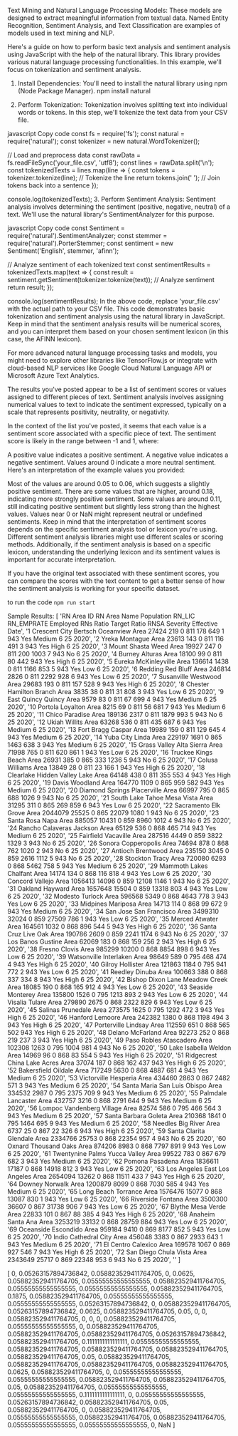 Text Mining and Natural Language Processing Models: These models are designed to extract meaningful information from textual data. Named Entity Recognition, Sentiment Analysis, and Text Classification are examples of models used in text mining and NLP.

Here's a guide on how to perform basic text analysis and sentiment analysis using JavaScript with the help of the natural library. This library provides various natural language processing functionalities. In this example, we'll focus on tokenization and sentiment analysis.

1. Install Dependencies:
You'll need to install the natural library using npm (Node Package Manager).
npm install natural

2. Perform Tokenization:
Tokenization involves splitting text into individual words or tokens. In this step, we'll tokenize the text data from your CSV file.

javascript
Copy code
const fs = require('fs');
const natural = require('natural');
const tokenizer = new natural.WordTokenizer();

// Load and preprocess data
const rawData = fs.readFileSync('your_file.csv', 'utf8');
const lines = rawData.split('\n');
const tokenizedTexts = lines.map(line => {
  const tokens = tokenizer.tokenize(line); // Tokenize the line
  return tokens.join(' '); // Join tokens back into a sentence
});

console.log(tokenizedTexts);
3. Perform Sentiment Analysis:
Sentiment analysis involves determining the sentiment (positive, negative, neutral) of a text. We'll use the natural library's SentimentAnalyzer for this purpose.

javascript
Copy code
const Sentiment = require('natural').SentimentAnalyzer;
const stemmer = require('natural').PorterStemmer;
const sentiment = new Sentiment('English', stemmer, 'afinn');

// Analyze sentiment of each tokenized text
const sentimentResults = tokenizedTexts.map(text => {
  const result = sentiment.getSentiment(tokenizer.tokenize(text)); // Analyze sentiment
  return result;
});

console.log(sentimentResults);
In the above code, replace 'your_file.csv' with the actual path to your CSV file. This code demonstrates basic tokenization and sentiment analysis using the natural library in JavaScript. Keep in mind that the sentiment analysis results will be numerical scores, and you can interpret them based on your chosen sentiment lexicon (in this case, the AFINN lexicon).

For more advanced natural language processing tasks and models, you might need to explore other libraries like TensorFlow.js or integrate with cloud-based NLP services like Google Cloud Natural Language API or Microsoft Azure Text Analytics.

The results you've posted appear to be a list of sentiment scores or values assigned to different pieces of text. Sentiment analysis involves assigning numerical values to text to indicate the sentiment expressed, typically on a scale that represents positivity, neutrality, or negativity.

In the context of the list you've posted, it seems that each value is a sentiment score associated with a specific piece of text. The sentiment score is likely in the range between -1 and 1, where:

A positive value indicates a positive sentiment.
A negative value indicates a negative sentiment.
Values around 0 indicate a more neutral sentiment.
Here's an interpretation of the example values you provided:

Most of the values are around 0.05 to 0.06, which suggests a slightly positive sentiment.
There are some values that are higher, around 0.18, indicating more strongly positive sentiment.
Some values are around 0.11, still indicating positive sentiment but slightly less strong than the highest values.
Values near 0 or NaN might represent neutral or undefined sentiments.
Keep in mind that the interpretation of sentiment scores depends on the specific sentiment analysis tool or lexicon you're using. Different sentiment analysis libraries might use different scales or scoring methods. Additionally, if the sentiment analysis is based on a specific lexicon, understanding the underlying lexicon and its sentiment values is important for accurate interpretation.

If you have the original text associated with these sentiment scores, you can compare the scores with the text content to get a better sense of how the sentiment analysis is working for your specific dataset.


to run the code
`npm run start`

Sample Results:
[
  'RN Area ID RN Area Name Population RN_LIC RN_EMPRATE Employed RNs Ratio Target Ratio RNSA Severity Effective Date',
  '1 Crescent City Bertsch Oceanview Area 27424 219 0 811 178 649 1 943 Yes Medium 6 25 2020',
  '2 Yreka Montague Area 23613 143 0 811 116 491 3 943 Yes High 6 25 2020',
  '3 Mount Shasta Weed Area 19927 247 0 811 200 1003 7 943 No 6 25 2020',
  '4 Burney Alturas Area 18100 99 0 811 80 442 943 Yes High 6 25 2020',
  '5 Eureka McKinleyville Area 136614 1438 0 811 1166 853 5 943 Yes Low 6 25 2020',
  '6 Redding Red Bluff Area 246814 2826 0 811 2292 928 6 943 Yes Low 6 25 2020',
  '7 Susanville Westwood Area 29683 193 0 811 157 528 9 943 Yes High 6 25 2020',
  '8 Chester Hamilton Branch Area 3835 38 0 811 31 808 3 943 Yes Low 6 25 2020',
  '9 East Quincy Quincy Area 9579 83 0 811 67 699 4 943 Yes Medium 6 25 2020',
  '10 Portola Loyalton Area 8215 69 0 811 56 681 7 943 Yes Medium 6 25 2020',
  '11 Chico Paradise Area 189136 2317 0 811 1879 993 5 943 No 6 25 2020',
  '12 Ukiah Willits Area 63268 536 0 811 435 687 6 943 Yes Medium 6 25 2020',
  '13 Fort Bragg Caspar Area 19989 159 0 811 129 645 4 943 Yes Medium 6 25 2020',
  '14 Yuba City Linda Area 229197 1691 0 865 1463 638 3 943 Yes Medium 6 25 2020',
  '15 Grass Valley Alta Sierra Area 71998 765 0 811 620 861 1 943 Yes Low 6 25 2020',
  '16 Truckee Kings Beach Area 26931 385 0 865 333 1236 5 943 No 6 25 2020',
  '17 Colusa Williams Area 13849 28 0 811 23 166 1 943 Yes High 6 25 2020',
  '18 Clearlake Hidden Valley Lake Area 64148 438 0 811 355 553 4 943 Yes High 6 25 2020',
  '19 Davis Woodland Area 164770 1109 0 865 959 582 943 Yes Medium 6 25 2020',
  '20 Diamond Springs Placerville Area 66997 795 0 865 688 1026 9 943 No 6 25 2020',
  '21 South Lake Tahoe Mesa Vista Area 31295 311 0 865 269 859 6 943 Yes Low 6 25 2020',
  '22 Sacramento Elk Grove Area 2044079 25525 0 865 22079 1080 1 943 No 6 25 2020',
  '23 Santa Rosa Napa Area 885057 10431 0 859 8960 1012 4 943 No 6 25 2020',
  '24 Rancho Calaveras Jackson Area 65129 536 0 868 465 714 943 Yes Medium 6 25 2020',
  '25 Fairfield Vacaville Area 287516 4449 0 859 3822 1329 3 943 No 6 25 2020',
  '26 Sonora Copperopolis Area 74694 878 0 868 762 1020 2 943 No 6 25 2020',
  '27 Antioch Brentwood Area 235150 3045 0 859 2616 1112 5 943 No 6 25 2020',
  '28 Stockton Tracy Area 720080 6293 0 868 5462 758 5 943 Yes Medium 6 25 2020',
  '29 Mammoth Lakes Chalfant Area 14174 134 0 868 116 818 4 943 Yes Low 6 25 2020',
  '30 Concord Vallejo Area 1056413 14096 0 859 12108 1146 1 943 No 6 25 2020',
  '31 Oakland Hayward Area 1657648 15504 0 859 13318 803 4 943 Yes Low 6 25 2020',
  '32 Modesto Turlock Area 596568 5349 0 868 4643 778 3 943 Yes Low 6 25 2020',
  '33 Midpines Mariposa Area 14713 114 0 868 99 672 9 943 Yes Medium 6 25 2020',
  '34 San Jose San Francisco Area 3499310 32024 0 859 27509 786 1 943 Yes Low 6 25 2020',
  '35 Merced Atwater Area 164561 1032 0 868 896 544 5 943 Yes High 6 25 2020',
  '36 Santa Cruz Live Oak Area 190786 2609 0 859 2241 1174 6 943 No 6 25 2020',
  '37 Los Banos Gustine Area 62069 183 0 868 159 256 2 943 Yes High 6 25 2020',
  '38 Fresno Clovis Area 985299 10200 0 868 8854 898 6 943 Yes Low 6 25 2020',
  '39 Watsonville Interlaken Area 98649 589 0 795 468 474 4 943 Yes High 6 25 2020',
  '40 Gilroy Hollister Area 121863 1184 0 795 941 772 2 943 Yes Low 6 25 2020',
  '41 Reedley Dinuba Area 100663 388 0 868 337 334 8 943 Yes High 6 25 2020',
  '42 Bishop Dixon Lane Meadow Creek Area 18085 190 0 868 165 912 4 943 Yes Low 6 25 2020',
  '43 Seaside Monterey Area 135800 1526 0 795 1213 893 2 943 Yes Low 6 25 2020',
  '44 Visalia Tulare Area 279890 2675 0 868 2322 829 6 943 Yes Low 6 25 2020',
  '45 Salinas Prunedale Area 273575 1625 0 795 1292 472 3 943 Yes High 6 25 2020',
  '46 Hanford Lemoore Area 242382 1380 0 868 1198 494 3 943 Yes High 6 25 2020',
  '47 Porterville Lindsay Area 112559 651 0 868 565 502 943 Yes High 6 25 2020',
  '48 Delano McFarland Area 92273 252 0 868 219 237 3 943 Yes High 6 25 2020',
  '49 Paso Robles Atascadero Area 102308 1263 0 795 1004 981 4 943 No 6 25 2020',
  '50 Lake Isabella Weldon Area 14969 96 0 868 83 554 5 943 Yes High 6 25 2020',
  '51 Ridgecrest China Lake Acres Area 37074 187 0 868 162 437 943 Yes High 6 25 2020',
  '52 Bakersfield Oildale Area 717249 5630 0 868 4887 681 4 943 Yes Medium 6 25 2020',
  '53 Victorville Hesperia Area 434460 2863 0 867 2482 571 3 943 Yes Medium 6 25 2020',
  '54 Santa Maria San Luis Obispo Area 334532 2987 0 795 2375 709 9 943 Yes Medium 6 25 2020',
  '55 Palmdale Lancaster Area 432757 3216 0 868 2791 644 9 943 Yes Medium 6 25 2020',
  '56 Lompoc Vandenberg Village Area 82574 586 0 795 466 564 3 943 Yes Medium 6 25 2020',
  '57 Santa Barbara Goleta Area 210368 1841 0 795 1464 695 9 943 Yes Medium 6 25 2020',
  '58 Needles Big River Area 6737 25 0 867 22 326 6 943 Yes High 6 25 2020',
  '59 Santa Clarita Glendale Area 2334766 25753 0 868 22354 957 4 943 No 6 25 2020',
  '60 Oxnard Thousand Oaks Area 874206 8983 0 868 7797 891 9 943 Yes Low 6 25 2020',
  '61 Twentynine Palms Yucca Valley Area 99522 783 0 867 679 682 3 943 Yes Medium 6 25 2020',
  '62 Pomona Pasadena Area 1836611 17187 0 868 14918 812 3 943 Yes Low 6 25 2020',
  '63 Los Angeles East Los Angeles Area 2654094 13262 0 868 11511 433 7 943 Yes High 6 25 2020',
  '64 Downey Norwalk Area 1200879 8099 0 868 7030 585 4 943 Yes Medium 6 25 2020',
  '65 Long Beach Torrance Area 1576476 15077 0 868 13087 830 1 943 Yes Low 6 25 2020',
  '66 Riverside Fontana Area 3500300 36607 0 867 31738 906 7 943 Yes Low 6 25 2020',
  '67 Blythe Mesa Verde Area 22833 101 0 867 88 385 4 943 Yes High 6 25 2020',
  '68 Anaheim Santa Ana Area 3253219 33132 0 868 28759 884 943 Yes Low 6 25 2020',
  '69 Oceanside Escondido Area 959184 9410 0 869 8177 852 5 943 Yes Low 6 25 2020',
  '70 Indio Cathedral City Area 456048 3383 0 867 2933 643 1 943 Yes Medium 6 25 2020',
  '71 El Centro Calexico Area 169578 1067 0 869 927 546 7 943 Yes High 6 25 2020',
  '72 San Diego Chula Vista Area 2343649 25717 0 869 22348 953 6 943 No 6 25 2020',
  ''
]

[
                     0,  0.05263157894736842, 0.058823529411764705,
                     0,               0.0625, 0.058823529411764705,
   0.05555555555555555, 0.058823529411764705,  0.05555555555555555,
   0.05555555555555555, 0.058823529411764705,               0.1875,
  0.058823529411764705,  0.05555555555555555,  0.05555555555555555,
   0.05263157894736842,                    0, 0.058823529411764705,
   0.05263157894736842,               0.0625, 0.058823529411764705,
                  0.05,                    0,                    0,
  0.058823529411764705,                    0,                    0,
                     0, 0.058823529411764705,  0.05555555555555555,
                     0, 0.058823529411764705, 0.058823529411764705,
  0.058823529411764705,  0.05263157894736842, 0.058823529411764705,
    0.1111111111111111,  0.05555555555555555, 0.058823529411764705,
  0.058823529411764705, 0.058823529411764705, 0.058823529411764705,
                  0.05, 0.058823529411764705, 0.058823529411764705,
  0.058823529411764705, 0.058823529411764705,               0.0625,
  0.058823529411764705,                    0,  0.05555555555555555,
   0.05555555555555555, 0.058823529411764705, 0.058823529411764705,
                  0.05, 0.058823529411764705,  0.05555555555555555,
   0.05555555555555555,   0.1111111111111111,                    0,
   0.05555555555555555,  0.05263157894736842, 0.058823529411764705,
                  0.05, 0.058823529411764705,                    0,
  0.058823529411764705,  0.05555555555555555, 0.058823529411764705,
  0.058823529411764705,  0.05555555555555555,  0.05555555555555555,
                     0,                  NaN
]